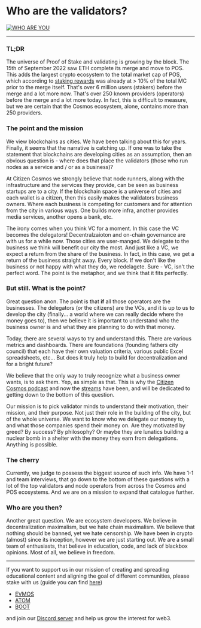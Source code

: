 # Who are the validators? 

[![WHO ARE YOU](https://i.postimg.cc/Qx29WsLz/Copy-of-sticker-1.png)](https://www.youtube.com/watch?v=2ysZk_KMXUE)

----------

### TL;DR
The universe of Proof of Stake and validating is growing by the block. The 15th of September 2022 saw ETH complete its merge and move to POS. This adds the largest crypto ecosystem to the total market cap of POS, which according to [staking rewards](https://www.stakingrewards.com/) was already at > 10% of
the total MC prior to the merge itself. That's over 6 million users (stakers) before the merge and a lot more now. That's over 250 known providers (operators) before the merge and a lot more today. In fact, this is difficult to measure, but we are certain that the Cosmos ecosystem, alone, contains more than 250 providers.

### The point and the mission
We view blockchains as cities. We have been talking about this for years. Finally, it seems that the narrative is catching up. If one was to take the statement that blockchains are developing cities as an assumption, then an obvious question is - where does that place the validators (those who run nodes as 
a service and / or as a business)? 

At Citizen Cosmos we strongly believe that node runners, along with the infrastructure and the services they provide, can be seen as business startups are to a city. If the blockchain space is a universe of cities and each wallet is a citizen, then this easily makes the validators business owners. Where each business is competing for customers and for attention from the city in various ways. One builds more infra, another provides
media services, another opens a bank, etc.

The irony comes when you think VC for a moment. In this case the VC becomes the delegators! Decentralzaioton and on-chain governance are with us for a while now. Those cities are user-manged. We delegate to the business we think will benefit our city the most. And just like a VC, we expect a return from the share of the business. In fact, in this case, we get a return of the business straight away. Every block. If we don't like the business or not happy with what they do, we redelagete. Sure - VC, isn't the perfect word. The point is the metaphor, and we think that it fits perfectly. 

### But still. What is the point? 
Great question anon. The point is that **if** all those operators are the businesses. The delegators (or the citizens) are the VCs, and it is up to us to develop the city (finally... a world where we can really decide where the money goes to), then we believe it is important to understand who the business owner is and
what they are planning to do with that money.

Today, there are several ways to try and understand this. There are various metrics and dashboards. There are foundations (founding fathers city council) that each have their own valuation criteria, various public Excel spreadsheets, etc... But does it truly help to build for decentralization and for a bright future?

We believe that the only way to truly recognize what a business owner wants, is to ask them. Yep, as simple as that. This is why the [Citizen Cosmos podcast](https://www.citizencosmos.space/episodes) and now the [streams](https://www.youtube.com/channel/UCP0ZV8ducS3U2QEsIZQ1taQ/playlists) have been, and will be dedicated to getting down to the bottom of this question. 

Our mission is to pick validator minds to understand their motivation, their mission, and their purpose. Not just their role in the building of the city, but of the whole universe. We want to know who we delegate our money to, and what those companies spend their money on. Are they motivated by greed? By 
success? By philosophy? Or maybe they are lunatics building a nuclear bomb in a shelter with the money they earn from delegations. Anything is possible.

### The cherry
Currently, we judge to possess the biggest source of such info. We have 1-1 and team interviews, that go down to the bottom of these questions with a lot of the top validators and node operators from across the Cosmos and POS ecosystems. And we are on a mission to expand that catalogue further. 

### Who are you then?
Another great question. We are ecosystem developers. We believe in decentralization maximalism, but we hate chain maximalism. We believe that nothing should be banned, yet we hate censorship. We have been in crypto (almost) since its inception, however we are just starting out. We are a small team of enthusiasts, that believe in education, code, and lack of blackbox opinions. Most of all, we believe in freedom. 

----------

If you want to support us in our mission of creating and spreading educational content and aligning the goal of different communities, please stake with us (guide you can find [here](https://www.citizencosmos.space/staking)) 
- [EVMOS](https://www.mintscan.io/evmos/validators/evmosvaloper1mtwvpdd57gpkyejd566s24afr9zm5ryq8gwpvj) 
- [ATOM](https://www.mintscan.io/cosmos/validators/cosmosvaloper1e859xaue4k2jzqw20cv6l7p3tmc378pc3k8g2u) 
- [BOOT](https://cyb.ai/network/bostrom/hero/bostromvaloper1f7nx65pmayfenpfwzwaamwas4ygmvalqj6dz5r)

and join our [Discord server](https://discord.gg/kJaG3EucCX) and help us grow the interest for web3.
